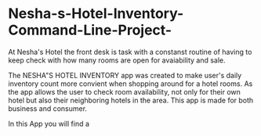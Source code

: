 # Nesha-s-Hotel-Inventory-Command-Line-Project-

At Nesha's Hotel the front desk is task with a constanst routine of having to keep check with how many rooms are open for avaiability and sale. 

The NESHA"S HOTEL INVENTORY app was created to make user's daily inventory count more convient when shopping around for a hotel rooms. As the app allows the user to check room availability, not only for their own hotel but also their neighboring hotels in the area. This app is made for both business and consumer. 

In this App you will find a 